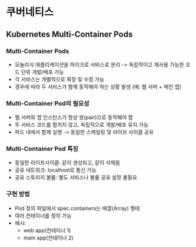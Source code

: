 # 쿠버네티스

## Kubernetes Multi-Container Pods

### Multi-Container Pods
- 모놀리식 애플리케이션을 마이크로 서비스로 분리 -> 독립적이고 재사용 가능한 코드 단위 개발/배포 가능
- 각 서비스는 개별적으로 확장 및 수정 가능
- 경우에 따라 두 서비스가 함께 동작해야 하는 상황 발생 (예: 웹 서버 + 메인 앱)

### Multi-Container Pod의 필요성
- 웹 서버와 앱 인스턴스가 항상 쌍(pair)으로 동작해야 함
- 두 서비스 코드를 합치지 않고, 독립적으로 개발/배포 유지 가능
- 파드 내에서 함께 실행 -> 동일한 스케일링 및 라이브 사이클 공유

### Multi-Container Pod 특징
- 동일한 라이프사이클: 같이 생성되고, 같이 삭제됨
- 공유 네트워크: localhost로 통신 가능
- 공유 스토리지 볼륨: 별도 서비스나 볼륨 공유 설정 불필요

### 구현 방법
- Pod 정의 파일에서 spec.containers는 배열(Array) 형테
- 여러 컨테이너를 정의 가능
- 예시:
  - web app(컨테이너 1)
  - main app(컨테이너 2)
